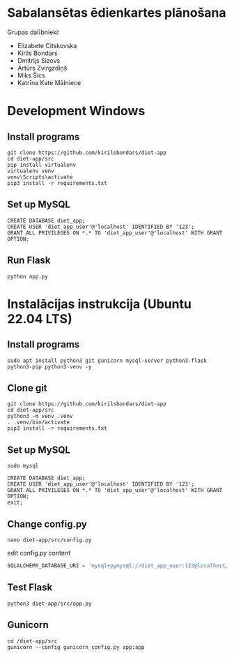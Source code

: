 # Sabalansētas ēdienkartes plānošana
Grupas dalībnieki:
- Elizabete Citskovska
- Kirils Bondars
- Dmitrijs Sizovs
- Artūrs Zvirgzdiņš
- Miks Šics
- Katrīna Kate Mālniece

# Development Windows
## Install programs
```console
git clone https://github.com/kirilsbondars/diet-app
cd diet-app/src
pip install virtualenv
virtualenv venv
venv\Scripts\activate
pip3 install -r requirements.txt
```
## Set up MySQL
```mysql
CREATE DATABASE diet_app;
CREATE USER 'diet_app_user'@'localhost' IDENTIFIED BY '123';
GRANT ALL PRIVILEGES ON *.* TO 'diet_app_user'@'localhost' WITH GRANT OPTION;
```

## Run Flask
```console
python app.py
```

# Instalācijas instrukcija (Ubuntu 22.04 LTS)
## Install programs
```console
sudo apt install python3 git gunicorn mysql-server python3-flask python3-pip python3-venv -y
```
## Clone git
```console
git clone https://github.com/kirilsbondars/diet-app
cd diet-app/src
python3 -m venv .venv
. .venv/bin/activate
pip3 install -r requirements.txt
```
## Set up MySQL
```console
sudo mysql
```
```mysql
CREATE DATABASE diet_app;
CREATE USER 'diet_app_user'@'localhost' IDENTIFIED BY '123';
GRANT ALL PRIVILEGES ON *.* TO 'diet_app_user'@'localhost' WITH GRANT OPTION;
exit;
```
## Change config.py
```console
nano diet-app/src/config.py
```
edit config.py content
```python
SQLALCHEMY_DATABASE_URI = 'mysql+pymysql://diet_app_user:123@localhost/diet_app'
```
## Test Flask
```console
python3 diet-app/src/app.py
```
## Gunicorn

```console
cd /diet-app/src
gunicorn --config gunicorn_config.py app:app
```
